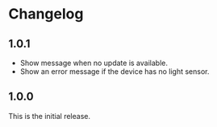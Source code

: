 # Changelog

## 1.0.1

* Show message when no update is available.
* Show an error message if the device has no light sensor.

## 1.0.0

This is the initial release.
